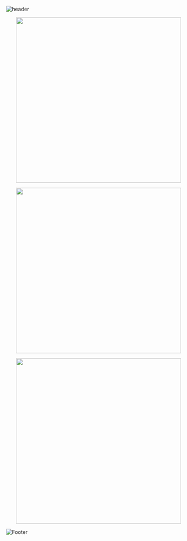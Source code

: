 

![header](https://capsule-render.vercel.app/api?type=waving&color=0:ebf9fd,50:d88fe8&height=100&section=header)


<p align="center">
	<img width="450em" src="https://github-readme-stats.vercel.app/api?username=amsomad&show_icons=true&include_all_commits=true&count_private=true&hide_border=true&theme=tokyonight" />
</p>

<p align="center">
	<img width="450em" src="https://github-readme-streak-stats.herokuapp.com/?user=amsomad&include_all_commits=true&hide_border=true&theme=tokyonight"/>
</p>

<p align="center">
	<img width="450em" src="https://github-readme-stats.vercel.app/api/top-langs/?username=amsomad&layout=compact&custom_title=Most used languages&langs_count=10&include_all_commits=true&hide_progress=true&hide_border=true&theme=tokyonight&hide=">
</p>
<p align="center">
<codersrank-skills-chart username="amsomad"></codersrank-skills-chart>
<codersrank-summary username="amsomad"></codersrank-summary>
<codersrank-activity username="amsomad"></codersrank-activity>
</p>

![Footer](https://capsule-render.vercel.app/api?type=waving&color=0:ebf9fd,50:d88fe8&height=100&section=footer)